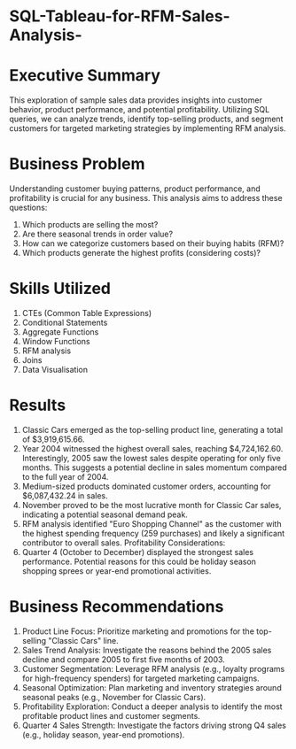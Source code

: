# SQL-Tableau-for-RFM-Sales-Analysis-

# Executive Summary
This exploration of sample sales data provides insights into customer behavior, product performance, and potential profitability. Utilizing SQL queries, we can analyze trends, identify top-selling products, and segment customers for targeted marketing strategies by implementing RFM analysis.

# Business Problem
Understanding customer buying patterns, product performance, and profitability is crucial for any business. This analysis aims to address these questions:

1. Which products are selling the most?
2. Are there seasonal trends in order value?
3. How can we categorize customers based on their buying habits (RFM)?
4. Which products generate the highest profits (considering costs)?
   
# Skills Utilized
1. CTEs (Common Table Expressions)
2. Conditional Statements
3. Aggregate Functions
4. Window Functions
5. RFM analysis
6. Joins
7. Data Visualisation

# Results 
1. Classic Cars emerged as the top-selling product line, generating a total of $3,919,615.66. 
2. Year 2004 witnessed the highest overall sales, reaching $4,724,162.60.
   Interestingly, 2005 saw the lowest sales despite operating for only five months. This suggests a potential decline in sales momentum compared to the full year of 2004.
3. Medium-sized products dominated customer orders, accounting for $6,087,432.24 in sales.
4. November proved to be the most lucrative month for Classic Car sales, indicating a potential seasonal demand peak.
5. RFM analysis identified "Euro Shopping Channel" as the customer with the highest spending frequency (259 purchases) and likely a significant contributor to overall sales.
Profitability Considerations:
6. Quarter 4 (October to December) displayed the strongest sales performance. Potential reasons for this could be holiday season shopping sprees or year-end promotional activities.

# Business Recommendations
1. Product Line Focus: Prioritize marketing and promotions for the top-selling "Classic Cars" line.
2. Sales Trend Analysis: Investigate the reasons behind the 2005 sales decline and compare 2005 to first five months of 2003.
3. Customer Segmentation: Leverage RFM analysis (e.g., loyalty programs for high-frequency spenders) for targeted marketing campaigns.
4. Seasonal Optimization: Plan marketing and inventory strategies around seasonal peaks (e.g., November for Classic Cars).
5. Profitability Exploration: Conduct a deeper analysis to identify the most profitable product lines and customer segments.
6. Quarter 4 Sales Strength: Investigate the factors driving strong Q4 sales (e.g., holiday season, year-end promotions).
